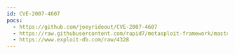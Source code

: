 ```yaml
---
id: CVE-2007-4607
pocs:
  - https://github.com/joeyrideout/CVE-2007-4607
  - https://raw.githubusercontent.com/rapid7/metasploit-framework/master/modules/exploits/windows/browser/oracle_dc_submittoexpress.rb
  - https://www.exploit-db.com/raw/4328
---
```


